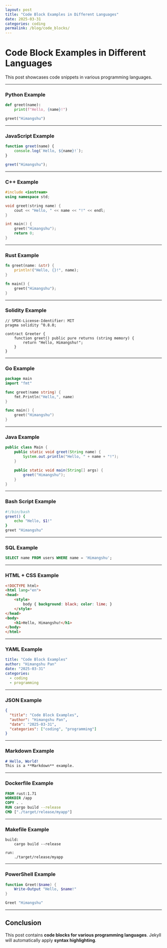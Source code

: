 ```yaml
---
layout: post
title: "Code Block Examples in Different Languages"
date: 2025-03-31
categories: coding
permalink: /blog/code_blocks/
---
```


# Code Block Examples in Different Languages

This post showcases code snippets in various programming languages.

---

### **Python Example**
```python
def greet(name):
    print(f"Hello, {name}!")

greet("Himangshu")
```

---

### **JavaScript Example**
```javascript
function greet(name) {
    console.log(`Hello, ${name}!`);
}

greet("Himangshu");
```

---

### **C++ Example**
```cpp
#include <iostream>
using namespace std;

void greet(string name) {
    cout << "Hello, " << name << "!" << endl;
}

int main() {
    greet("Himangshu");
    return 0;
}
```

---

### **Rust Example**
```rust
fn greet(name: &str) {
    println!("Hello, {}!", name);
}

fn main() {
    greet("Himangshu");
}
```

---

### **Solidity Example**
```solidity
// SPDX-License-Identifier: MIT
pragma solidity ^0.8.0;

contract Greeter {
    function greet() public pure returns (string memory) {
        return "Hello, Himangshu!";
    }
}
```

---

### **Go Example**
```go
package main
import "fmt"

func greet(name string) {
    fmt.Println("Hello,", name)
}

func main() {
    greet("Himangshu")
}
```

---

### **Java Example**
```java
public class Main {
    public static void greet(String name) {
        System.out.println("Hello, " + name + "!");
    }

    public static void main(String[] args) {
        greet("Himangshu");
    }
}
```

---

### **Bash Script Example**
```bash
#!/bin/bash
greet() {
    echo "Hello, $1!"
}
greet "Himangshu"
```

---

### **SQL Example**
```sql
SELECT name FROM users WHERE name = 'Himangshu';
```

---

### **HTML + CSS Example**
```html
<!DOCTYPE html>
<html lang="en">
<head>
    <style>
        body { background: black; color: lime; }
    </style>
</head>
<body>
    <h1>Hello, Himangshu!</h1>
</body>
</html>
```

---

### **YAML Example**
```yaml
title: "Code Block Examples"
author: "Himangshu Pan"
date: "2025-03-31"
categories:
  - coding
  - programming
```

---

### **JSON Example**
```json
{
  "title": "Code Block Examples",
  "author": "Himangshu Pan",
  "date": "2025-03-31",
  "categories": ["coding", "programming"]
}
```

---

### **Markdown Example**
```md
# Hello, World!
This is a **Markdown** example.
```

---

### **Dockerfile Example**
```dockerfile
FROM rust:1.71
WORKDIR /app
COPY . .
RUN cargo build --release
CMD ["./target/release/myapp"]
```

---

### **Makefile Example**
```make
build:
	cargo build --release

run:
	./target/release/myapp
```

---

### **PowerShell Example**
```powershell
function Greet($name) {
    Write-Output "Hello, $name!"
}

Greet "Himangshu"
```

---

## **Conclusion**
This post contains **code blocks for various programming languages**. Jekyll will automatically apply **syntax highlighting**.
